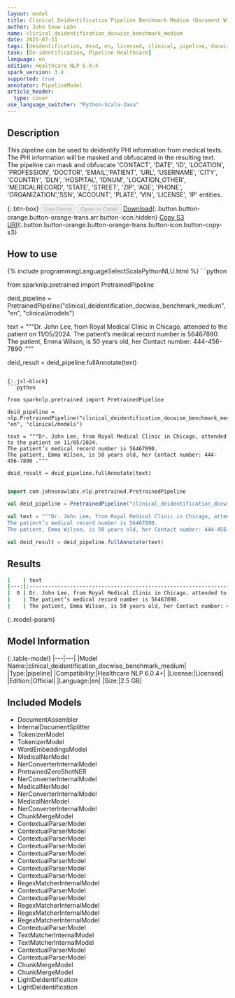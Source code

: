 ```yaml
---
layout: model
title: Clinical Deidentification Pipeline Benchmark Medium (Document Wise)
author: John Snow Labs
name: clinical_deidentification_docwise_benchmark_medium
date: 2025-07-31
tags: [deidentification, deid, en, licensed, clinical, pipeline, docwise]
task: [De-identification, Pipeline Healthcare]
language: en
edition: Healthcare NLP 6.0.4
spark_version: 3.4
supported: true
annotator: PipelineModel
article_header:
  type: cover
use_language_switcher: "Python-Scala-Java"
---
```


## Description

This pipeline can be used to deidentify PHI information from medical texts. The PHI information will be masked and obfuscated in the resulting text.
The pipeline can mask and obfuscate 'CONTACT', 'DATE', 'ID', 'LOCATION', 'PROFESSION', 'DOCTOR', 'EMAIL','PATIENT', 'URL', 'USERNAME',
'CITY', 'COUNTRY', 'DLN', 'HOSPITAL', 'IDNUM', 'LOCATION_OTHER', 'MEDICALRECORD', 'STATE', 'STREET', 'ZIP', 'AGE', 'PHONE', 'ORGANIZATION','SSN', 'ACCOUNT',
'PLATE', 'VIN', 'LICENSE', 'IP' entities.

{:.btn-box}
<button class="button button-orange" disabled>Live Demo</button>
<button class="button button-orange" disabled>Open in Colab</button>
[Download](https://s3.amazonaws.com/auxdata.johnsnowlabs.com/clinical/models/clinical_deidentification_docwise_benchmark_medium_en_6.0.4_3.4_1753988726313.zip){:.button.button-orange.button-orange-trans.arr.button-icon.hidden}
[Copy S3 URI](s3://auxdata.johnsnowlabs.com/clinical/models/clinical_deidentification_docwise_benchmark_medium_en_6.0.4_3.4_1753988726313.zip){:.button.button-orange.button-orange-trans.button-icon.button-copy-s3}

## How to use



<div class="tabs-box" markdown="1">
{% include programmingLanguageSelectScalaPythonNLU.html %}
```python

from sparknlp.pretrained import PretrainedPipeline

deid_pipeline = PretrainedPipeline("clinical_deidentification_docwise_benchmark_medium", "en", "clinical/models")

text = """Dr. John Lee, from Royal Medical Clinic in Chicago, attended to the patient on 11/05/2024.
The patient’s medical record number is 56467890.
The patient, Emma Wilson, is 50 years old, her Contact number: 444-456-7890 ."""

deid_result = deid_pipeline.fullAnnotate(text)


```

{:.jsl-block}
```python

from sparknlp.pretrained import PretrainedPipeline

deid_pipeline = nlp.PretrainedPipeline("clinical_deidentification_docwise_benchmark_medium", "en", "clinical/models")

text = """Dr. John Lee, from Royal Medical Clinic in Chicago, attended to the patient on 11/05/2024.
The patient’s medical record number is 56467890.
The patient, Emma Wilson, is 50 years old, her Contact number: 444-456-7890 ."""

deid_result = deid_pipeline.fullAnnotate(text)

```
```scala

import com.johnsnowlabs.nlp.pretrained.PretrainedPipeline

val deid_pipeline = PretrainedPipeline("clinical_deidentification_docwise_benchmark_medium", "en", "clinical/models")

val text = """Dr. John Lee, from Royal Medical Clinic in Chicago, attended to the patient on 11/05/2024.
The patient’s medical record number is 56467890.
The patient, Emma Wilson, is 50 years old, her Contact number: 444-456-7890 ."""

val deid_result = deid_pipeline.fullAnnotate(text)

```
</div>

## Results

```bash
|    | text                                                                                       | result                                                                                                                                                                                         | result                                                                                                                                                                                                                                |
|---:|:-------------------------------------------------------------------------------------------|:-----------------------------------------------------------------------------------------------------------------------------------------------------------------------------------------------|:--------------------------------------------------------------------------------------------------------------------------------------------------------------------------------------------------------------------------------------|
|  0 | Dr. John Lee, from Royal Medical Clinic in Chicago, attended to the patient on 11/05/2024. | ['Dr. <DOCTOR>, from <HOSPITAL> in <CITY>, attended to the patient on <DATE>.\nThe patient’s medical record number is <ID>.\nThe patient, <PATIENT>, is <AGE>, her Contact number: <PHONE> .'] | ['Dr. Valerie Aho, from Mercy Hospital Aurora in Berea, attended to the patient on 31/05/2024.\nThe patient’s medical record number is 78689012.\nThe patient, Johnathon Bunde, is 55 years old, her Contact number: 666-678-9012 .'] |
|    | The patient’s medical record number is 56467890.                                           |                                                                                                                                                                                                |                                                                                                                                                                                                                                       |
|    | The patient, Emma Wilson, is 50 years old, her Contact number: 444-456-7890 .              |                                                                                                                                                                                                |                                                                                                                                                                                                                                       |
```

{:.model-param}
## Model Information

{:.table-model}
|---|---|
|Model Name:|clinical_deidentification_docwise_benchmark_medium|
|Type:|pipeline|
|Compatibility:|Healthcare NLP 6.0.4+|
|License:|Licensed|
|Edition:|Official|
|Language:|en|
|Size:|2.5 GB|

## Included Models

- DocumentAssembler
- InternalDocumentSplitter
- TokenizerModel
- TokenizerModel
- WordEmbeddingsModel
- MedicalNerModel
- NerConverterInternalModel
- PretrainedZeroShotNER
- NerConverterInternalModel
- MedicalNerModel
- NerConverterInternalModel
- MedicalNerModel
- NerConverterInternalModel
- ChunkMergeModel
- ContextualParserModel
- ContextualParserModel
- ContextualParserModel
- ContextualParserModel
- ContextualParserModel
- ContextualParserModel
- ContextualParserModel
- ContextualParserModel
- RegexMatcherInternalModel
- ContextualParserModel
- ContextualParserModel
- RegexMatcherInternalModel
- RegexMatcherInternalModel
- RegexMatcherInternalModel
- ContextualParserModel
- TextMatcherInternalModel
- TextMatcherInternalModel
- ContextualParserModel
- ContextualParserModel
- ChunkMergeModel
- ChunkMergeModel
- LightDeIdentification
- LightDeIdentification